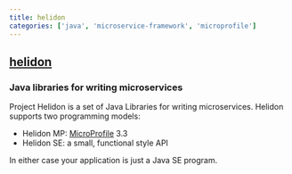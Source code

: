 ```yaml
---
title: helidon
categories: ['java', 'microservice-framework', 'microprofile']
---
```

## [helidon](https://github.com/oracle/helidon)

### Java libraries for writing microservices


Project Helidon is a set of Java Libraries for writing microservices.
Helidon supports two programming models:

* Helidon MP: [MicroProfile](https://microprofile.io/) 3.3
* Helidon SE: a small, functional style API

In either case your application is just a Java SE program.
